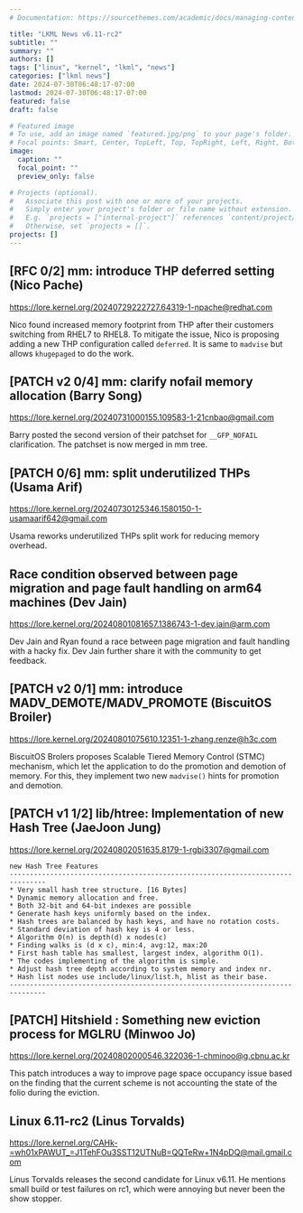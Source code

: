 ```yaml
---
# Documentation: https://sourcethemes.com/academic/docs/managing-content/

title: "LKML News v6.11-rc2"
subtitle: ""
summary: ""
authors: []
tags: ["linux", "kernel", "lkml", "news"]
categories: ["lkml news"]
date: 2024-07-30T06:48:17-07:00
lastmod: 2024-07-30T06:48:17-07:00
featured: false
draft: false

# Featured image
# To use, add an image named `featured.jpg/png` to your page's folder.
# Focal points: Smart, Center, TopLeft, Top, TopRight, Left, Right, BottomLeft, Bottom, BottomRight.
image:
  caption: ""
  focal_point: ""
  preview_only: false

# Projects (optional).
#   Associate this post with one or more of your projects.
#   Simply enter your project's folder or file name without extension.
#   E.g. `projects = ["internal-project"]` references `content/project/deep-learning/index.md`.
#   Otherwise, set `projects = []`.
projects: []
---
```


[RFC 0/2] mm: introduce THP deferred setting (Nico Pache)
---------------------------------------------------------

https://lore.kernel.org/20240729222727.64319-1-npache@redhat.com

Nico found increased memory footprint from THP after their customers switching
from RHEL7 to RHEL8.  To mitigate the issue, Nico is proposing adding a new THP
configuration called `deferred`.  It is same to `madvise` but allows
`khugepaged` to do the work.


[PATCH v2 0/4] mm: clarify nofail memory allocation (Barry Song)
----------------------------------------------------------------

https://lore.kernel.org/20240731000155.109583-1-21cnbao@gmail.com

Barry posted the second version of their patchset for ``__GFP_NOFAIL``
clarification.  The patchset is now merged in mm tree.


[PATCH 0/6] mm: split underutilized THPs (Usama Arif)
-----------------------------------------------------

https://lore.kernel.org/20240730125346.1580150-1-usamaarif642@gmail.com

Usama reworks underutilized THPs split work for reducing memory overhead.


Race condition observed between page migration and page fault handling on arm64 machines (Dev Jain)
---------------------------------------------------------------------------------------------------

https://lore.kernel.org/20240801081657.1386743-1-dev.jain@arm.com

Dev Jain and Ryan found a race between page migration and fault handling with a
hacky fix.  Dev Jain further share it with the community to get feedback.


[PATCH v2 0/1] mm: introduce MADV_DEMOTE/MADV_PROMOTE (BiscuitOS Broiler)
-------------------------------------------------------------------------

https://lore.kernel.org/20240801075610.12351-1-zhang.renze@h3c.com

BiscuitOS Brolers proposes Scalable Tiered Memory Control (STMC) mechanism,
which let the application to do the promotion and demotion of memory.  For
this, they implement two new `madvise()` hints for promotion and demotion.


[PATCH v1 1/2] lib/htree: Implementation of new Hash Tree (JaeJoon Jung)
------------------------------------------------------------------------

https://lore.kernel.org/20240802051635.8179-1-rgbi3307@gmail.com

```
new Hash Tree Features
-------------------------------------------------------------------------------
* Very small hash tree structure. [16 Bytes]
* Dynamic memory allocation and free.
* Both 32-bit and 64-bit indexes are possible
* Generate hash keys uniformly based on the index.
* Hash trees are balanced by hash keys, and have no rotation costs.
* Standard deviation of hash key is 4 or less.
* Algorithm O(n) is depth(d) x nodes(c)
* Finding walks is (d x c), min:4, avg:12, max:20
* First hash table has smallest, largest index, algorithm O(1).
* The codes implementing of the algorithm is simple.
* Adjust hash tree depth according to system memory and index nr.
* Hash list nodes use include/linux/list.h, hlist as their base.
-------------------------------------------------------------------------------
```


[PATCH] Hitshield : Something new eviction process for MGLRU (Minwoo Jo)
------------------------------------------------------------------------

https://lore.kernel.org/20240802000546.322036-1-chminoo@g.cbnu.ac.kr

This patch introduces a way to improve page space occupancy issue based on the
finding that the current scheme is not accounting the state of the folio during
the eviction.


Linux 6.11-rc2 (Linus Torvalds)
-------------------------------

https://lore.kernel.org/CAHk-=wh01xPAWUT_=J1TehFOu3SST12UTNuB=QQTeRw+1N4pDQ@mail.gmail.com

Linus Torvalds releases the second candidate for Linux v6.11.  He mentions
small build or test failures on rc1, which were annoying but never been the
show stopper.
